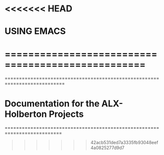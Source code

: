 <<<<<<< HEAD
==================================================
# USING EMACS

==================================================
=======
===========================================================================
# Documentation for the ALX-Holberton Projects
==========================================================================
>>>>>>> 42acb531ded7a3335fb93048eef4a0825277d9d7
